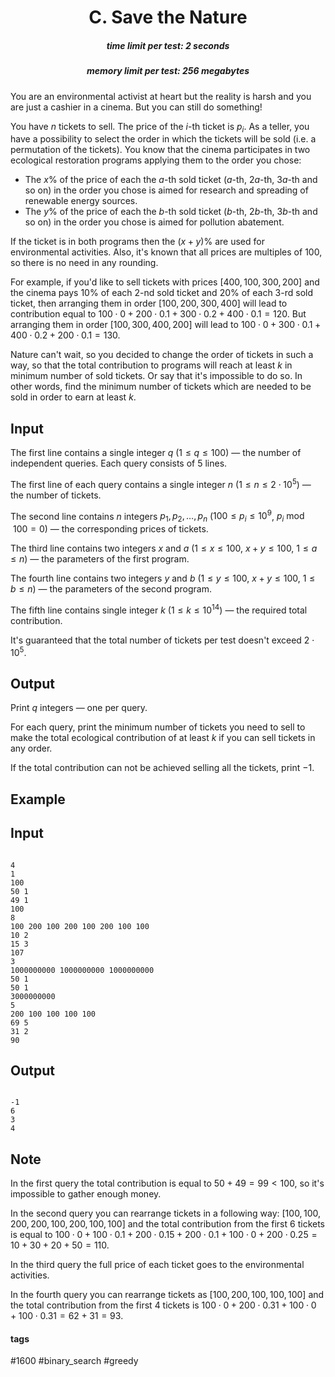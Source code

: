 <h1 style='text-align: center;'> C. Save the Nature</h1>

<h5 style='text-align: center;'>time limit per test: 2 seconds</h5>
<h5 style='text-align: center;'>memory limit per test: 256 megabytes</h5>

You are an environmental activist at heart but the reality is harsh and you are just a cashier in a cinema. But you can still do something!

You have $n$ tickets to sell. The price of the $i$-th ticket is $p_i$. As a teller, you have a possibility to select the order in which the tickets will be sold (i.e. a permutation of the tickets). You know that the cinema participates in two ecological restoration programs applying them to the order you chose:

* The $x\%$ of the price of each the $a$-th sold ticket ($a$-th, $2a$-th, $3a$-th and so on) in the order you chose is aimed for research and spreading of renewable energy sources.
* The $y\%$ of the price of each the $b$-th sold ticket ($b$-th, $2b$-th, $3b$-th and so on) in the order you chose is aimed for pollution abatement.

If the ticket is in both programs then the $(x + y) \%$ are used for environmental activities. Also, it's known that all prices are multiples of $100$, so there is no need in any rounding.

For example, if you'd like to sell tickets with prices $[400, 100, 300, 200]$ and the cinema pays $10\%$ of each $2$-nd sold ticket and $20\%$ of each $3$-rd sold ticket, then arranging them in order $[100, 200, 300, 400]$ will lead to contribution equal to $100 \cdot 0 + 200 \cdot 0.1 + 300 \cdot 0.2 + 400 \cdot 0.1 = 120$. But arranging them in order $[100, 300, 400, 200]$ will lead to $100 \cdot 0 + 300 \cdot 0.1 + 400 \cdot 0.2 + 200 \cdot 0.1 = 130$.

Nature can't wait, so you decided to change the order of tickets in such a way, so that the total contribution to programs will reach at least $k$ in minimum number of sold tickets. Or say that it's impossible to do so. In other words, find the minimum number of tickets which are needed to be sold in order to earn at least $k$.

## Input

The first line contains a single integer $q$ ($1 \le q \le 100$) — the number of independent queries. Each query consists of $5$ lines.

The first line of each query contains a single integer $n$ ($1 \le n \le 2 \cdot 10^5$) — the number of tickets.

The second line contains $n$ integers $p_1, p_2, \dots, p_n$ ($100 \le p_i \le 10^9$, $p_i \bmod 100 = 0$) — the corresponding prices of tickets.

The third line contains two integers $x$ and $a$ ($1 \le x \le 100$, $x + y \le 100$, $1 \le a \le n$) — the parameters of the first program.

The fourth line contains two integers $y$ and $b$ ($1 \le y \le 100$, $x + y \le 100$, $1 \le b \le n$) — the parameters of the second program.

The fifth line contains single integer $k$ ($1 \le k \le 10^{14}$) — the required total contribution.

It's guaranteed that the total number of tickets per test doesn't exceed $2 \cdot 10^5$.

## Output

Print $q$ integers — one per query. 

For each query, print the minimum number of tickets you need to sell to make the total ecological contribution of at least $k$ if you can sell tickets in any order.

If the total contribution can not be achieved selling all the tickets, print $-1$.

## Example

## Input


```

4
1
100
50 1
49 1
100
8
100 200 100 200 100 200 100 100
10 2
15 3
107
3
1000000000 1000000000 1000000000
50 1
50 1
3000000000
5
200 100 100 100 100
69 5
31 2
90

```
## Output


```

-1
6
3
4

```
## Note

In the first query the total contribution is equal to $50 + 49 = 99 < 100$, so it's impossible to gather enough money.

In the second query you can rearrange tickets in a following way: $[100, 100, 200, 200, 100, 200, 100, 100]$ and the total contribution from the first $6$ tickets is equal to $100 \cdot 0 + 100 \cdot 0.1 + 200 \cdot 0.15 + 200 \cdot 0.1 + 100 \cdot 0 + 200 \cdot 0.25 = 10 + 30 + 20 + 50 = 110$.

In the third query the full price of each ticket goes to the environmental activities.

In the fourth query you can rearrange tickets as $[100, 200, 100, 100, 100]$ and the total contribution from the first $4$ tickets is $100 \cdot 0 + 200 \cdot 0.31 + 100 \cdot 0 + 100 \cdot 0.31 = 62 + 31 = 93$.



#### tags 

#1600 #binary_search #greedy 